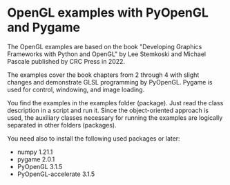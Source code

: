 # OpenGL examples with PyOpenGL and Pygame
The OpenGL examples are based on the book "Developing Graphics Frameworks with Python and OpenGL" by Lee Stemkoski and Michael Pascale published by CRC Press in 2022. 

The examples cover the book chapters from 2 through 4 with slight changes and demonstrate GLSL programming by PyOpenGL. Pygame is used for control, windowing, and image loading.

You find the examples in the examples folder (package). Just read the class description in a script and run it. Since the object-oriented approach is used, the auxiliary classes necessary for running the examples are logically separated in other folders (packages).

You need also to install the following used packages or later:
- numpy 1.21.1
- pygame 2.0.1
- PyOpenGL 3.1.5
- PyOpenGL-accelerate 3.1.5

